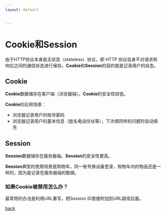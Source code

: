 ```yaml
---
layout: default


---
```


# Cookie和Session

由于HTTP协议本身是无状态（stateless）协议，即 HTTP 协议自身不对请求和响应之间的通信状态进行保存。**Cookie**和**Session**的目的就是记录用户的状态。

## Cookie

**Cookie**数据储存在客户端（浏览器端）。**Cookie**的安全性较低。

**Cookie**的应用场景：

- 浏览器记录用户的账号密码
- 浏览器记录用户的基本信息（姓名电话住址等），下次填同样的问题时自动填充

## Session

**Session**数据储存在服务器端。**Session**的安全性更高。

**Seesion**典型的使用场景是购物车，同一账号换设备登录，购物车内的物品还是一样的，因为是记录在服务器端的数据。



### 如果Cookie被禁用怎么办？

最常用的办法是利用URL重写，把Session ID直接附加到URL路径后面。

[back](../)
